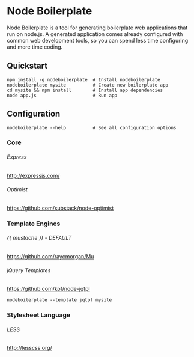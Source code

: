 Node Boilerplate
================

Node Boilerplate is a tool for generating boilerplate web applications that
run on node.js. A generated application comes already configured with common web
development tools, so you can spend less time configuring and more time coding.

Quickstart
----------

    npm install -g nodeboilerplate  # Install nodeboilerplate
    nodeboilerplate mysite          # Create new boilerplate app
    cd mysite && npm install        # Install app dependencies
    node app.js                     # Run app

Configuration
-------------

    nodeboilerplate --help          # See all configuration options

### Core

###### Express

http://expressjs.com/

###### Optimist

https://github.com/substack/node-optimist

### Template Engines

###### {{ mustache }} - DEFAULT

https://github.com/raycmorgan/Mu

###### jQuery Templates

https://github.com/kof/node-jqtpl

    nodeboilerplate --template jqtpl mysite

### Stylesheet Language

###### LESS

http://lesscss.org/


